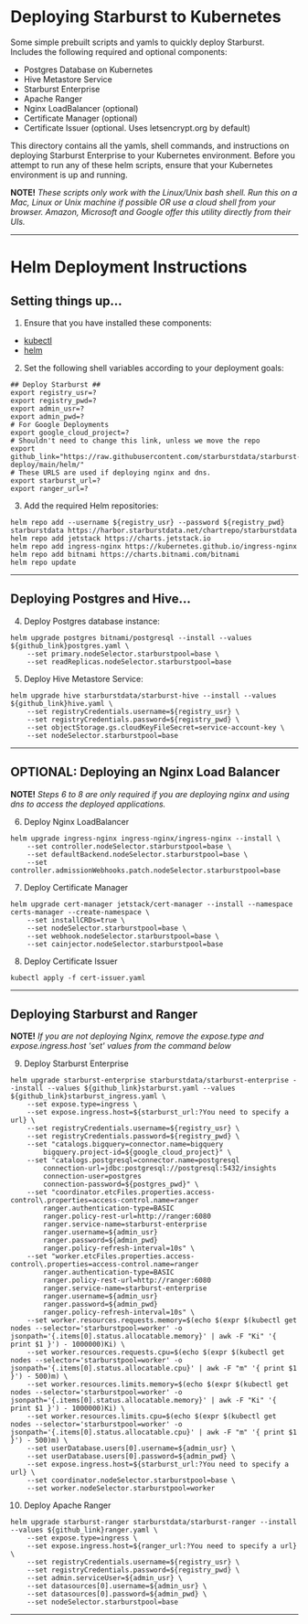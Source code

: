 # Deploying Starburst to Kubernetes
Some simple prebuilt scripts and yamls to quickly deploy Starburst. Includes the following required and optional components:
   - Postgres Database on Kubernetes
   - Hive Metastore Service
   - Starburst Enterprise
   - Apache Ranger
   - Nginx LoadBalancer (optional)
   - Certificate Manager (optional)
   - Certificate Issuer (optional. Uses letsencrypt.org by default)

This directory contains all the yamls, shell commands, and instructions on deploying Starburst Enterprise to your Kubernetes environment. Before you attempt to run any of these helm scripts, ensure that your Kubernetes environment is up and running.

**NOTE!**
*These scripts only work with the Linux/Unix bash shell. Run this on a Mac, Linux or Unix machine if possible OR use a cloud shell from your browser. Amazon, Microsoft and Google offer this utility directly from their UIs.*

---

# Helm Deployment Instructions

## Setting things up...

1. Ensure that you have installed these components:
- [kubectl](https://kubernetes.io/docs/tasks/tools/install-kubectl/)
- [helm](https://helm.sh/docs/intro/install/)

2. Set the following shell variables according to your deployment goals:
```
## Deploy Starburst ##
export registry_usr=?
export registry_pwd=?
export admin_usr=?
export admin_pwd=?
# For Google Deployments
export google_cloud_project=?
# Shouldn't need to change this link, unless we move the repo
export github_link="https://raw.githubusercontent.com/starburstdata/starburst-deploy/main/helm/"
# These URLS are used if deploying nginx and dns.
export starburst_url=?
export ranger_url=?
```

3. Add the required Helm repositories:
```
helm repo add --username ${registry_usr} --password ${registry_pwd} starburstdata https://harbor.starburstdata.net/chartrepo/starburstdata
helm repo add jetstack https://charts.jetstack.io
helm repo add ingress-nginx https://kubernetes.github.io/ingress-nginx
helm repo add bitnami https://charts.bitnami.com/bitnami
helm repo update
```
---

## Deploying Postgres and Hive...
4. Deploy Postgres database instance:
```
helm upgrade postgres bitnami/postgresql --install --values ${github_link}postgres.yaml \
	--set primary.nodeSelector.starburstpool=base \
	--set readReplicas.nodeSelector.starburstpool=base
```

5. Deploy Hive Metastore Service:
```
helm upgrade hive starburstdata/starburst-hive --install --values ${github_link}hive.yaml \
	--set registryCredentials.username=${registry_usr} \
	--set registryCredentials.password=${registry_pwd} \
	--set objectStorage.gs.cloudKeyFileSecret=service-account-key \
	--set nodeSelector.starburstpool=base
```
---

## OPTIONAL: Deploying an Nginx Load Balancer

**NOTE!**
*Steps 6 to 8 are only required if you are deploying nginx and using dns to access the deployed applications.*

6. Deploy Nginx LoadBalancer
```
helm upgrade ingress-nginx ingress-nginx/ingress-nginx --install \
	--set controller.nodeSelector.starburstpool=base \
	--set defaultBackend.nodeSelector.starburstpool=base \
	--set controller.admissionWebhooks.patch.nodeSelector.starburstpool=base
```

7. Deploy Certificate Manager
```
helm upgrade cert-manager jetstack/cert-manager --install --namespace certs-manager --create-namespace \
	--set installCRDs=true \
	--set nodeSelector.starburstpool=base \
	--set webhook.nodeSelector.starburstpool=base \
	--set cainjector.nodeSelector.starburstpool=base
```

8. Deploy Certificate Issuer
```
kubectl apply -f cert-issuer.yaml
```
---

## Deploying Starburst and Ranger

**NOTE!**
*If you are not deploying Nginx, remove the expose.type and expose.ingress.host 'set' values from the command below*

9. Deploy Starburst Enterprise
```
helm upgrade starburst-enterprise starburstdata/starburst-enterprise --install --values ${github_link}starburst.yaml --values ${github_link}starburst_ingress.yaml \
	--set expose.type=ingress \
	--set expose.ingress.host=${starburst_url:?You need to specify a url} \
	--set registryCredentials.username=${registry_usr} \
	--set registryCredentials.password=${registry_pwd} \
	--set "catalogs.bigquery=connector.name=bigquery
		bigquery.project-id=${google_cloud_project}" \
	--set "catalogs.postgresql=connector.name=postgresql
		connection-url=jdbc:postgresql://postgresql:5432/insights
		connection-user=postgres
		connection-password=${postgres_pwd}" \
	--set "coordinator.etcFiles.properties.access-control\.properties=access-control.name=ranger
		ranger.authentication-type=BASIC
		ranger.policy-rest-url=http://ranger:6080
		ranger.service-name=starburst-enterprise
		ranger.username=${admin_usr}
		ranger.password=${admin_pwd}
		ranger.policy-refresh-interval=10s" \
	--set "worker.etcFiles.properties.access-control\.properties=access-control.name=ranger
		ranger.authentication-type=BASIC
		ranger.policy-rest-url=http://ranger:6080
		ranger.service-name=starburst-enterprise
		ranger.username=${admin_usr}
		ranger.password=${admin_pwd}
		ranger.policy-refresh-interval=10s" \
	--set worker.resources.requests.memory=$(echo $(expr $(kubectl get nodes --selector='starburstpool=worker' -o jsonpath='{.items[0].status.allocatable.memory}' | awk -F "Ki" '{ print $1 }') - 1000000)Ki) \
	--set worker.resources.requests.cpu=$(echo $(expr $(kubectl get nodes --selector='starburstpool=worker' -o jsonpath='{.items[0].status.allocatable.cpu}' | awk -F "m" '{ print $1 }') - 500)m) \
	--set worker.resources.limits.memory=$(echo $(expr $(kubectl get nodes --selector='starburstpool=worker' -o jsonpath='{.items[0].status.allocatable.memory}' | awk -F "Ki" '{ print $1 }') - 1000000)Ki) \
	--set worker.resources.limits.cpu=$(echo $(expr $(kubectl get nodes --selector='starburstpool=worker' -o jsonpath='{.items[0].status.allocatable.cpu}' | awk -F "m" '{ print $1 }') - 500)m) \
	--set userDatabase.users[0].username=${admin_usr} \
	--set userDatabase.users[0].password=${admin_pwd} \
	--set expose.ingress.host=${starburst_url:?You need to specify a url} \
	--set coordinator.nodeSelector.starburstpool=base \
	--set worker.nodeSelector.starburstpool=worker
```

10. Deploy Apache Ranger
```
helm upgrade starburst-ranger starburstdata/starburst-ranger --install --values ${github_link}ranger.yaml \
	--set expose.type=ingress \
	--set expose.ingress.host=${ranger_url:?You need to specify a url} \
	--set registryCredentials.username=${registry_usr} \
	--set registryCredentials.password=${registry_pwd} \
	--set admin.serviceUser=${admin_usr} \
	--set datasources[0].username=${admin_usr} \
	--set datasources[0].password=${admin_pwd} \
	--set nodeSelector.starburstpool=base
```
---